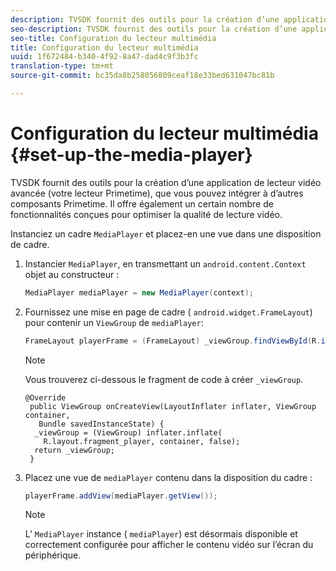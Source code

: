 ```yaml
---
description: TVSDK fournit des outils pour la création d’une application de lecteur vidéo avancée (votre lecteur Primetime), que vous pouvez intégrer à d’autres composants Primetime. Il offre également un certain nombre de fonctionnalités conçues pour optimiser la qualité de lecture vidéo.
seo-description: TVSDK fournit des outils pour la création d’une application de lecteur vidéo avancée (votre lecteur Primetime), que vous pouvez intégrer à d’autres composants Primetime. Il offre également un certain nombre de fonctionnalités conçues pour optimiser la qualité de lecture vidéo.
seo-title: Configuration du lecteur multimédia
title: Configuration du lecteur multimédia
uuid: 1f672484-b340-4f92-8a47-dad4c9f3b3fc
translation-type: tm+mt
source-git-commit: bc35da8b258056809ceaf18e33bed631047bc81b

---
```



# Configuration du lecteur multimédia {#set-up-the-media-player}

TVSDK fournit des outils pour la création d’une application de lecteur vidéo avancée (votre lecteur Primetime), que vous pouvez intégrer à d’autres composants Primetime. Il offre également un certain nombre de fonctionnalités conçues pour optimiser la qualité de lecture vidéo.

<!--<a id="section_1FE83A68DE624F20B52C0959851F5699"></a>-->

Instanciez un cadre `MediaPlayer` et placez-en une vue dans une disposition de cadre.

1. Instancier `MediaPlayer`, en transmettant un `android.content.Context` objet au constructeur :

   ```java
   MediaPlayer mediaPlayer = new MediaPlayer(context);
   ```

1. Fournissez une mise en page de cadre ( `android.widget.FrameLayout`) pour contenir un `ViewGroup` de `mediaPlayer`:

   ```java
   FrameLayout playerFrame = (FrameLayout) _viewGroup.findViewById(R.id.playerFrame);
   ```

   >[!NOTE]
   >
   >Vous trouverez ci-dessous le fragment de code à créer `_viewGroup`.

   ```
   @Override 
    public ViewGroup onCreateView(LayoutInflater inflater, ViewGroup container, 
      Bundle savedInstanceState) { 
     _viewGroup = (ViewGroup) inflater.inflate( 
       R.layout.fragment_player, container, false); 
     return _viewGroup; 
    }
   ```

1. Placez une vue de `mediaPlayer` contenu dans la disposition du cadre :

   ```java
   playerFrame.addView(mediaPlayer.getView());
   ```

   >[!NOTE]
   >
   >L’ `MediaPlayer` instance ( `mediaPlayer`) est désormais disponible et correctement configurée pour afficher le contenu vidéo sur l’écran du périphérique.